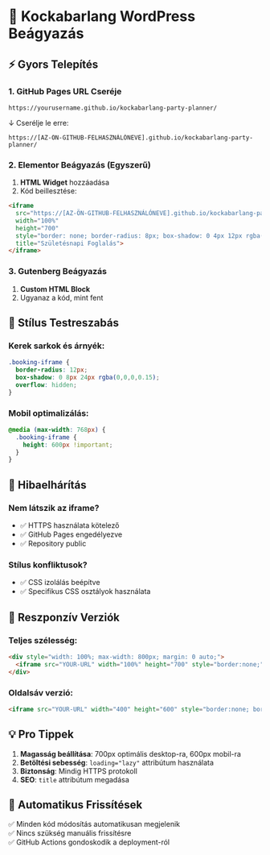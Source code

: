# 🎂 Kockabarlang WordPress Beágyazás

## ⚡ Gyors Telepítés

### 1. GitHub Pages URL Cseréje
```
https://yourusername.github.io/kockabarlang-party-planner/
```
↓ Cserélje le erre:
```
https://[AZ-ÖN-GITHUB-FELHASZNÁLÓNEVE].github.io/kockabarlang-party-planner/
```

### 2. Elementor Beágyazás (Egyszerű)
1. **HTML Widget** hozzáadása
2. Kód beillesztése:
```html
<iframe 
  src="https://[AZ-ÖN-GITHUB-FELHASZNÁLÓNEVE].github.io/kockabarlang-party-planner/"
  width="100%" 
  height="700"
  style="border: none; border-radius: 8px; box-shadow: 0 4px 12px rgba(0,0,0,0.15);"
  title="Születésnapi Foglalás">
</iframe>
```

### 3. Gutenberg Beágyazás
1. **Custom HTML Block**
2. Ugyanaz a kód, mint fent

## 🎨 Stílus Testreszabás

### Kerek sarkok és árnyék:
```css
.booking-iframe {
  border-radius: 12px;
  box-shadow: 0 8px 24px rgba(0,0,0,0.15);
  overflow: hidden;
}
```

### Mobil optimalizálás:
```css
@media (max-width: 768px) {
  .booking-iframe {
    height: 600px !important;
  }
}
```

## 🔧 Hibaelhárítás

### Nem látszik az iframe?
- ✅ HTTPS használata kötelező
- ✅ GitHub Pages engedélyezve
- ✅ Repository public

### Stílus konfliktusok?
- ✅ CSS izolálás beépítve
- ✅ Specifikus CSS osztályok használata

## 📱 Reszponzív Verziók

### Teljes szélesség:
```html
<div style="width: 100%; max-width: 800px; margin: 0 auto;">
  <iframe src="YOUR-URL" width="100%" height="700" style="border:none;"></iframe>
</div>
```

### Oldalsáv verzió:
```html
<iframe src="YOUR-URL" width="400" height="600" style="border:none; border-radius:8px;"></iframe>
```

## 💡 Pro Tippek

1. **Magasság beállítása**: 700px optimális desktop-ra, 600px mobil-ra
2. **Betöltési sebesség**: `loading="lazy"` attribútum használata
3. **Biztonság**: Mindig HTTPS protokoll
4. **SEO**: `title` attribútum megadása

## 🎯 Automatikus Frissítések

✅ Minden kód módosítás automatikusan megjelenik  
✅ Nincs szükség manuális frissítésre  
✅ GitHub Actions gondoskodik a deployment-ról